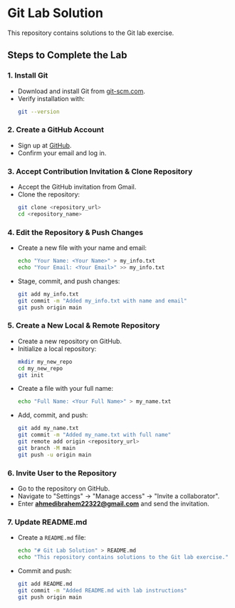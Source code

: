 # Git Lab Solution

This repository contains solutions to the Git lab exercise.

## Steps to Complete the Lab

### 1. Install Git
- Download and install Git from [git-scm.com](https://git-scm.com/downloads).
- Verify installation with:
  ```sh
  git --version
  ```

### 2. Create a GitHub Account
- Sign up at [GitHub](https://github.com/).
- Confirm your email and log in.

### 3. Accept Contribution Invitation & Clone Repository
- Accept the GitHub invitation from Gmail.
- Clone the repository:
  ```sh
  git clone <repository_url>
  cd <repository_name>
  ```

### 4. Edit the Repository & Push Changes
- Create a new file with your name and email:
  ```sh
  echo "Your Name: <Your Name>" > my_info.txt
  echo "Your Email: <Your Email>" >> my_info.txt
  ```
- Stage, commit, and push changes:
  ```sh
  git add my_info.txt
  git commit -m "Added my_info.txt with name and email"
  git push origin main
  ```

### 5. Create a New Local & Remote Repository
- Create a new repository on GitHub.
- Initialize a local repository:
  ```sh
  mkdir my_new_repo
  cd my_new_repo
  git init
  ```
- Create a file with your full name:
  ```sh
  echo "Full Name: <Your Full Name>" > my_name.txt
  ```
- Add, commit, and push:
  ```sh
  git add my_name.txt
  git commit -m "Added my_name.txt with full name"
  git remote add origin <repository_url>
  git branch -M main
  git push -u origin main
  ```

### 6. Invite User to the Repository
- Go to the repository on GitHub.
- Navigate to "Settings" → "Manage access" → "Invite a collaborator".
- Enter **ahmedibrahem22322@gmail.com** and send the invitation.

### 7. Update README.md
- Create a `README.md` file:
  ```sh
  echo "# Git Lab Solution" > README.md
  echo "This repository contains solutions to the Git lab exercise." >> README.md
  ```
- Commit and push:
  ```sh
  git add README.md
  git commit -m "Added README.md with lab instructions"
  git push origin main
  ```

